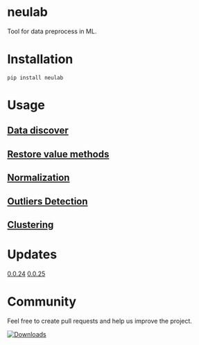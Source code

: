 # neulab
Tool for data preprocess in ML.

# Installation
```
pip install neulab
```
# Usage

## [Data discover](docs/README_discover.md)

## [Restore value methods](docs/README_restore.md)

## [Normalization](docs/README_normalization.md)

## [Outliers Detection](docs/README_out.md)

## [Clustering](docs/README_cluster.md)

# Updates
[0.0.24](docs/vers_hist/0.0.24.md)
[0.0.25](docs/vers_hist/0.0.25.md)

# Community
Feel free to create pull requests and help us improve the project.

[![Downloads](https://pepy.tech/badge/neulab)](https://pepy.tech/project/neulab)